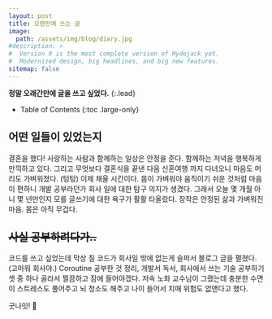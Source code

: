 ```yaml
---
layout: post
title: 오랜만에 쓰는 글
image: 
  path: /assets/img/blog/diary.jpg
#description: >
#  Version 9 is the most complete version of Hydejack yet.
#  Modernized design, big headlines, and big new features.
sitemap: false
---
```


**정말 오래간만에 글을 쓰고 싶었다.**
{:.lead}

- Table of Contents
  {:toc .large-only}

## 어떤 일들이 있었는지

결혼을 했다! 사랑하는 사람과 함께하는 일상은 안정을 준다. 함께하는 저녁을 행복하게 만끽하고 있다.
그리고 무엇보다 결혼식을 끝낸 다음 신혼여행 까지 다녀오니 마음도 머리도 가벼워졌다. (텅텅)
이제 채울 시간이다. 몸이 가벼워야 움직이기 쉬운 것처럼 마음이 편하니 개발 공부라던가 회사 일에 대한 탐구 의지가 생겼다.
그래서 오늘 몇 개월 아니 몇 년만인지 모를 글쓰기에 대한 욕구가 활활 타올랐다. 장작은 안정된 삶과 가벼워진 마음. 몸은 아직 무겁다.

## ~~사실 공부하려다가..~~

코드를 쓰고 싶었는데 막상 칠 코드가 회사일 밖에 없는게 슬퍼서 블로그 글을 펼쳤다. (고마워 회사야.)
Coroutine 공부한 것 정리, 개발서 독서, 회사에서 쓰는 기술 공부하기 셋 중 하나 골라서 찔끔하고 잠에 들어야겠다.
저속 노화 교수님이 그랬는데 충분한 수면이 스트레스도 풀어주고 뇌 청소도 해주고 나이 들어서 치매 위험도 없앤다고 했다.

굿나잇! 🌚